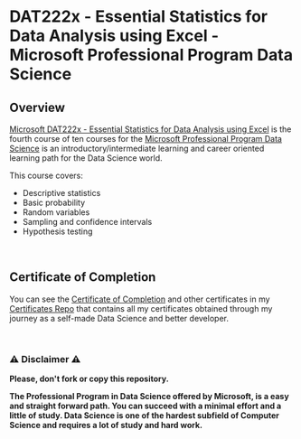 # DAT222x - Essential Statistics for Data Analysis using Excel - Microsoft Professional Program Data Science

## Overview
[Microsoft DAT222x - Essential Statistics for Data Analysis using Excel](https://www.edx.org/course/essential-statistics-for-data-analysis-using-excel-2) is the fourth course of ten courses for the [Microsoft Professional Program Data Science](https://www.edx.org/microsoft-professional-program-data-science) is an introductory/intermediate learning and career oriented learning path for the Data Science world.  

This course covers:

- Descriptive statistics
- Basic probability
- Random variables
- Sampling and confidence intervals
- Hypothesis testing

<br/>

## Certificate of Completion
You can see the [Certificate of Completion](https://github.com/AlessandroCorradini/Certificates/blob/master/Edx%20-%20Microsoft%20DAT222x%20Essential%20Statistics%20for%20Data%20Analysis%20using%20Excel%20Certificate.pdf) and other certificates in my [Certificates Repo](https://github.com/AlessandroCorradini/Certificates) that contains all my certificates obtained through my journey as a self-made Data Science and better developer.

<br/>

### ⚠️ Disclaimer ⚠️
**Please, don't fork or copy this repository.**

**The Professional Program in Data Science offered by Microsoft, is a easy and straight forward path. You can succeed with a minimal effort and a little of study. Data Science is one of the hardest subfield of Computer Science and requires a lot of study and hard work.**
